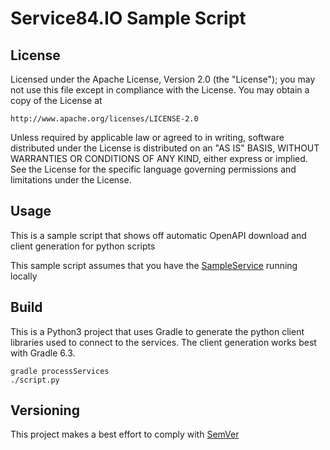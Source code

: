 # Service84.IO Sample Script

## License
Licensed under the Apache License, Version 2.0 (the "License");
you may not use this file except in compliance with the License.
You may obtain a copy of the License at

    http://www.apache.org/licenses/LICENSE-2.0

Unless required by applicable law or agreed to in writing, software
distributed under the License is distributed on an "AS IS" BASIS,
WITHOUT WARRANTIES OR CONDITIONS OF ANY KIND, either express or implied.
See the License for the specific language governing permissions and
limitations under the License.

## Usage
This is a sample script that shows off automatic OpenAPI download and client generation for python scripts

This sample script assumes that you have the [SampleService](https://github.com/service84-io/sample-service) running locally

## Build
This is a Python3 project that uses Gradle to generate the python client libraries
used to connect to the services.  The client generation works best with Gradle 6.3.

    gradle processServices
    ./script.py

## Versioning
This project makes a best effort to comply with [SemVer](https://semver.org/)
